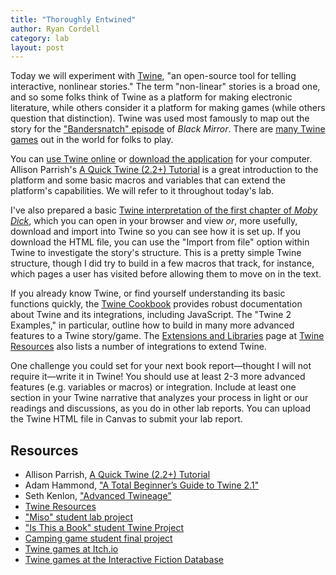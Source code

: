 ```yaml
---
title: "Thoroughly Entwined"
author: Ryan Cordell
category: lab
layout: post
---
```


Today we will experiment with [Twine](http://twinery.org/), "an open-source tool for telling interactive, nonlinear stories." The term "non-linear" stories is a broad one, and so some folks think of Twine as a platform for making electronic literature, while others consider it a platform for making games (while others question that distinction). Twine was used most famously to map out the story for the ["Bandersnatch" episode](https://www.wired.com/story/black-mirror-bandersnatch-interactive-episode/) of *Black Mirror*. There are [many Twine games](https://itch.io/games/made-with-twine) out in the world for folks to play. 

You can [use Twine online](https://twinery.org/2) or [download the application](https://github.com/klembot/twinejs/releases) for your computer. Allison Parrish's [A Quick Twine (2.2+) Tutorial](http://catn.decontextualize.com/twine/) is a great introduction to the platform and some basic macros and variables that can extend the platform's capabilities. We will refer to it throughout today's lab.

I've also prepared a basic [Twine interpretation of the first chapter of *Moby Dick*](https://www.dropbox.com/s/ihhbqml4inayu0h/Loomings.html?dl=0), which you can open in your browser and view *or*, more usefully, download and import into Twine so you can see how it is set up. If you download the HTML file, you can use the "Import from file" option within Twine to investigate the story's structure. This is a pretty simple Twine structure, though I did try to build in a few macros that track, for instance, which pages a user has visited before allowing them to move on in the text.

If you already know Twine, or find yourself understanding its basic functions quickly, the [Twine Cookbook](https://twinery.org/cookbook/) provides robust documentation about Twine and its integrations, including JavaScript. The "Twine 2 Examples," in particular, outline how to build in many more advanced features to a Twine story/game. The [Extensions and Libraries](https://twinelab.net/twine-resources/#/?id=extensions-and-libraries) page at [Twine Resources](https://twinelab.net/twine-resources/#/) also lists a number of integrations to extend Twine.

One challenge you could set for your next book report—thought I will not require it—write it in Twine! You should use at least 2-3 more advanced features (e.g. variables or macros) or integration. Include at least one section in your Twine narrative that analyzes your process in light or our readings and discussions, as you do in other lab reports. You can upload the Twine HTML file in Canvas to submit your lab report.

## Resources

+ Allison Parrish, [A Quick Twine (2.2+) Tutorial](http://catn.decontextualize.com/twine/)
+ Adam Hammond, ["A Total Beginner’s Guide to Twine 2.1"](https://www.adamhammond.com/twineguide/)
+ Seth Kenlon, ["Advanced Twineage"](https://opensource.com/article/18/2/twine-gaming)
+ [Twine Resources](https://twinelab.net/twine-resources/#/)
+ ["Miso" student lab project](https://www.dropbox.com/s/4l1r48zmmw6joqo/miso.html?dl=0)
+ ["Is This a Book" student Twine Project](https://www.dropbox.com/s/o3jxqg9tkgxk2cl/IsThisABook.html?dl=0)
+ [Camping game student final project](https://www.dropbox.com/s/skz287c2zgsr3b7/Student-Project-1.html?dl=0)
+ [Twine games at Itch.io](https://itch.io/games/made-with-twine)
+ [Twine games at the Interactive Fiction Database](https://ifdb.org/search?searchfor=tag:twine)
